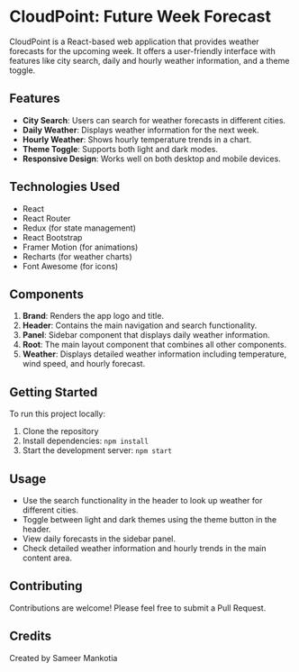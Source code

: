 # CloudPoint: Future Week Forecast

CloudPoint is a React-based web application that provides weather forecasts for the upcoming week. It offers a user-friendly interface with features like city search, daily and hourly weather information, and a theme toggle.

## Features

- **City Search**: Users can search for weather forecasts in different cities.
- **Daily Weather**: Displays weather information for the next week.
- **Hourly Weather**: Shows hourly temperature trends in a chart.
- **Theme Toggle**: Supports both light and dark modes.
- **Responsive Design**: Works well on both desktop and mobile devices.

## Technologies Used

- React
- React Router
- Redux (for state management)
- React Bootstrap
- Framer Motion (for animations)
- Recharts (for weather charts)
- Font Awesome (for icons)

## Components

1. **Brand**: Renders the app logo and title.
2. **Header**: Contains the main navigation and search functionality.
3. **Panel**: Sidebar component that displays daily weather information.
4. **Root**: The main layout component that combines all other components.
5. **Weather**: Displays detailed weather information including temperature, wind speed, and hourly forecast.

## Getting Started

To run this project locally:

1. Clone the repository
2. Install dependencies: `npm install`
3. Start the development server: `npm start`

## Usage

- Use the search functionality in the header to look up weather for different cities.
- Toggle between light and dark themes using the theme button in the header.
- View daily forecasts in the sidebar panel.
- Check detailed weather information and hourly trends in the main content area.

## Contributing

Contributions are welcome! Please feel free to submit a Pull Request.

## Credits

Created by Sameer Mankotia

